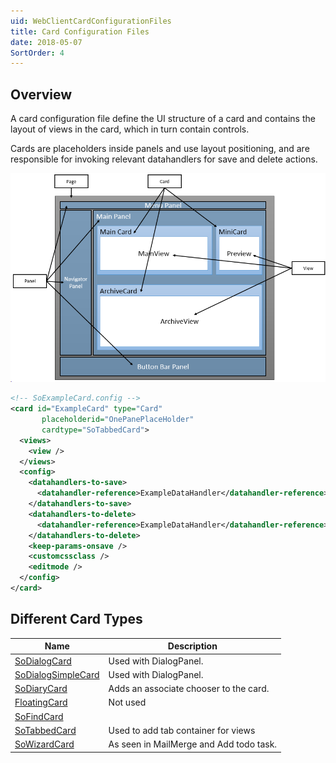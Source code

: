 ```yaml
---
uid: WebClientCardConfigurationFiles
title: Card Configuration Files
date: 2018-05-07
SortOrder: 4
---
```

## Overview

A card configuration file define the UI structure of a card and contains the layout of views in the card, which in turn contain controls.

Cards are placeholders inside panels and use layout positioning, and are responsible for invoking relevant datahandlers for save and delete actions.

![PageFramework](..\web-client-pagebuilder-framework2.png)

```xml
<!-- SoExampleCard.config -->
<card id="ExampleCard" type="Card"
       placeholderid="OnePanePlaceHolder"
       cardtype="SoTabbedCard">
  <views>
    <view />
  </views>
  <config>
    <datahandlers-to-save>
      <datahandler-reference>ExampleDataHandler</datahandler-reference>
    </datahandlers-to-save>
    <datahandlers-to-delete>
      <datahandler-reference>ExampleDataHandler</datahandler-reference>
    </datahandlers-to-delete>
    <keep-params-onsave />
    <customcssclass />
    <editmode />
  </config>
</card>
```

## Different Card Types

|Name             |Description|
|-----------------|----|
|[SoDialogCard](https://community.superoffice.com/documentation/SDK/SO.Web.Application/html/T_SuperOffice_CRM_Web_UI_Controls_DialogCard.htm)       |Used with DialogPanel.             |
|[SoDialogSimpleCard](https://community.superoffice.com/documentation/SDK/SO.Web.Application/html/T_SuperOffice_CRM_Web_UI_Cards_and_Views_DialogSimpleCard.htm) |Used with DialogPanel.             |
|[SoDiaryCard](https://community.superoffice.com/documentation/SDK/SO.Web.Application/html/T_SuperOffice_CRM_Web_UI_Controls_DiaryCard.htm)        |Adds an associate chooser to the card.              |
|[FloatingCard](https://community.superoffice.com/documentation/SDK/SO.Web.Application/html/T_SuperOffice_CRM_Web_UI_Controls_FloatingCard.htm)       |Not used                    |
|[SoFindCard](https://community.superoffice.com/documentation/SDK/SO.Web.Application/html/T_SuperOffice_CRM_Web_UI_Controls_FindCard.htm)           |                    |
|[SoTabbedCard](https://community.superoffice.com/documentation/SDK/SO.Web.Application/html/T_SuperOffice_CRM_Web_UI_Controls_TabbedCard.htm)         |Used to add tab container for views                    |
|[SoWizardCard](https://community.superoffice.com/documentation/SDK/SO.Web.Application/html/T_SuperOffice_DCF_Web_UI_Controls_WizardCard.htm)         |As seen in MailMerge and Add todo task.                    |
